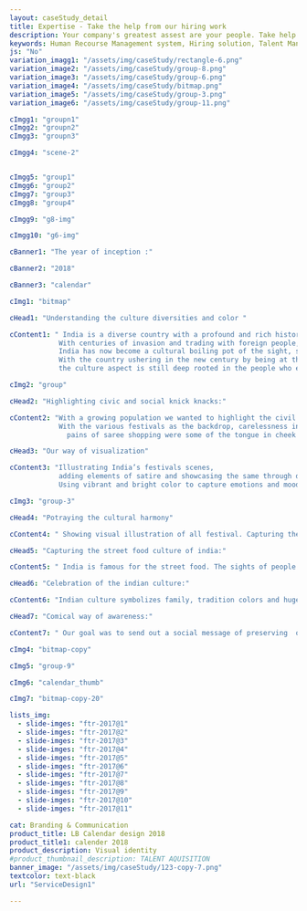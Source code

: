 ```yaml
---
layout: caseStudy_detail
title: Expertise - Take the help from our hiring work
description: Your company's greatest assest are your people. Take help our hiring experts to recruit the best desired talents.
keywords: Human Recourse Management system, Hiring solution, Talent Management Software, Application Tracking System, AI-Enabled, Recruitment Management software, recruitment system, Talent CRM, HR Software, Bangalore, India
js: "No"
variation_imagg1: "/assets/img/caseStudy/rectangle-6.png"
variation_image2: "/assets/img/caseStudy/group-8.png"
variation_image3: "/assets/img/caseStudy/group-6.png"
variation_image4: "/assets/img/caseStudy/bitmap.png"
variation_image5: "/assets/img/caseStudy/group-3.png"
variation_image6: "/assets/img/caseStudy/group-11.png"

cImgg1: "groupn1"
cImgg2: "groupn2"
cImgg3: "groupn3"

cImgg4: "scene-2"


cImgg5: "group1"
cImgg6: "group2"
cImgg7: "group3"
cImgg8: "group4"

cImgg9: "g8-img"

cImgg10: "g6-img"

cBanner1: "The year of inception :"

cBanner2: "2018"

cBanner3: "calendar"

cImg1: "bitmap"

cHead1: "Understanding the culture diversities and color "

cContent1: " India is a diverse country with a profound and rich history.
            With centuries of invasion and trading with foreign people,
            India has now become a cultural boiling pot of the sight, sound and people. 
            With the country ushering in the new century by being at the edge of business and technology,
            the culture aspect is still deep rooted in the people who embrace and celebrate festivals with vigor."

cImg2: "group"

cHead2: "Highlighting civic and social knick knacks:"

cContent2: "With a growing population we wanted to highlight the civil issues afflicting the country. 
            With the various festivals as the backdrop, carelessness in public property, vandalism,
              pains of saree shopping were some of the tongue in cheek examples that we have tried to showcase with subtlety."

cHead3: "Our way of visualization"

cContent3: "Illustrating India’s festivals scenes,
            adding elements of satire and showcasing the same through digital paintings.
            Using vibrant and bright color to capture emotions and mood."

cImg3: "group-3"

cHead4: "Potraying the cultural harmony"

cContent4: " Showing visual illustration of all festival. Capturing the contrast of festivals from different culture and interplay of humor between characters."

cHead5: "Capturing the street food culture of india:"

cContent5: " India is famous for the street food. The sights of people thronging to eat delicious food. Street food has always stood as a highlight in our country. It brings people from different backgrounds closer, no matter the culture or the religion."

cHead6: "Celebration of the indian culture:"

cContent6: "Indian culture symbolizes family, tradition colors and huge gatherings and mouthwatering food. It is also about people celebrating together, the aftermath of the festivals and what a common man goes through. We have showcased this in a fun humorous illustrations with vibrant color and comic scenes."

cHead7: "Comical way of awareness:"

cContent7: " Our goal was to send out a social message of preserving  out culture and creating awareness on civic responsibilities. What better way than to add a little humor to convey the message. The idea was to instill this idea of accountability for our surrounding and have a lasting impression on the audience."

cImg4: "bitmap-copy"

cImg5: "group-9"

cImg6: "calendar_thumb"

cImg7: "bitmap-copy-20"

lists_img:
  - slide-imges: "ftr-2017@1"
  - slide-imges: "ftr-2017@2"
  - slide-imges: "ftr-2017@3"
  - slide-imges: "ftr-2017@4"
  - slide-imges: "ftr-2017@5"
  - slide-imges: "ftr-2017@6"
  - slide-imges: "ftr-2017@7"
  - slide-imges: "ftr-2017@8"
  - slide-imges: "ftr-2017@9"
  - slide-imges: "ftr-2017@10"
  - slide-imges: "ftr-2017@11"

cat: Branding & Communication
product_title: LB Calendar design 2018
product_title1: calender 2018
product_description: Visual identity
#product_thumbnail_description: TALENT AQUISITION
banner_image: "/assets/img/caseStudy/123-copy-7.png"
textcolor: text-black
url: "ServiceDesign1"

---
```


